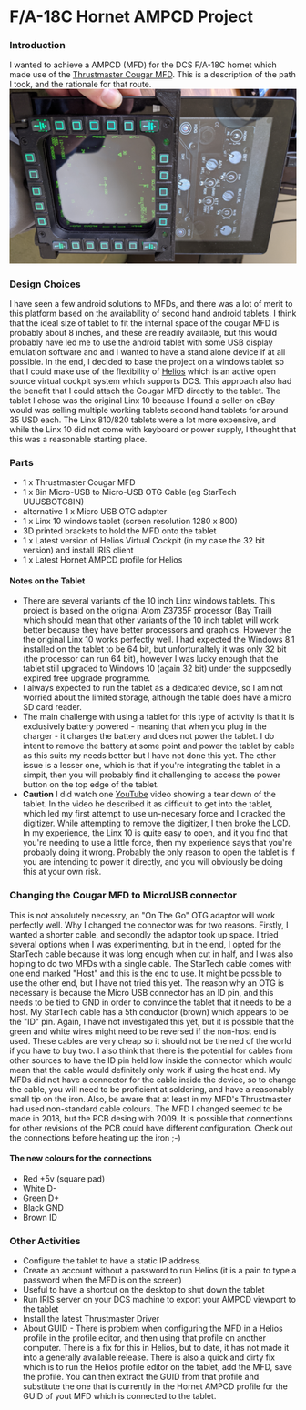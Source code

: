 # F/A-18C Hornet AMPCD Project
### Introduction
I wanted to achieve a AMPCD (MFD) for the DCS F/A-18C hornet which made use of the [Thrustmaster Cougar MFD](http://www.thrustmaster.com/products/mfd-cougar-pack).  This is a description of the path I took, and the rationale for that route.
![F/A-18C AMPCD](images/AMPCD.png)
### Design Choices
I have seen a few android solutions to MFDs, and there was a lot of merit to this platform based on the availability of second hand android tablets.  I think that the ideal size of tablet to fit the internal space of the cougar MFD is probably about 8 inches, and these are readily available, but this would probably have led me to use the android tablet with some USB display emulation software and
and I wanted to have a stand alone device if at all possible.  In the end, I decided to base the project on a windows tablet so that I could make use of the flexibility of [Helios](https://github.com/HeliosVirtualCockpit/Helios) which is an active open source virtual cockpit system which supports DCS.
This approach also had the benefit that I could attach the Cougar MFD directly to the tablet.  The tablet I chose was the original Linx 10 because I found a seller on eBay would was selling multiple working tablets second hand tablets for around 35 USD each.  The Linx 810/820 tablets were a lot more expensive, and while the
Linx 10 did not come with keyboard or power supply, I thought that this was a reasonable starting place.
### Parts
* 1 x Thrustmaster Cougar MFD
* 1 x 8in Micro-USB to Micro-USB OTG Cable (eg StarTech UUUSBOTG8IN)		
* alternative 1 x Micro USB OTG adapter
* 1 x Linx 10 windows tablet (screen resolution 1280 x 800)
* 3D printed brackets to hold the MFD onto the tablet
* 1 x Latest version of Helios Virtual Cockpit (in my case the 32 bit version) and install IRIS client
* 1 x Latest Hornet AMPCD profile for Helios

#### Notes on the Tablet
* There are several variants of the 10 inch Linx windows tablets.  This project is based on the original Atom Z3735F processor (Bay Trail) which should mean that other variants of the 10 inch tablet will work better because they have better processors and graphics.  However the
the original Linx 10 works perfectly well.  I had expected the Windows 8.1 installed on the tablet to be 64 bit, but unfortunaltely it was only 32 bit (the processor can run 64 bit), however I was lucky enough that the tablet still upgraded to Windows 10 (again 32 bit) under the supposedly expired free upgrade programme.
* I always expected to run the tablet as a dedicated device, so I am not worried about the limited storage, although the table does have a micro SD card reader.
* The main challenge with using a tablet for this type of activity is that it is exclusively battery powered - meaning that when you plug in the charger - it charges the battery and does not power the tablet.  I do intent to remove the battery at some point and power the tablet by cable as this suits my needs better
but I have not done this yet.  The other issue is a lesser one, which is that if you're integrating the tablet in a simpit, then you will probably find it challenging to access the power button on the top edge of the tablet.
* **Caution** I did watch one [YouTube](https://www.youtube.com/watch?v=WEbMrJMwE2g) video showing a tear down of the tablet.  In the video he described it as difficult to get into the tablet, which led my first attempt to use un-necesary force and I cracked the digitizer.  While attempting to remove the digitizer, I then broke the LCD.  In my experience, the Linx 10 
is quite easy to open, and it you find that you're needing to use a little force, then my experience says that you're probably doing it wrong.  Probably the only reason to open the tablet is if you are intending to power it directly, and you will obviously be doing this at your own risk.      

### Changing the Cougar MFD to MicroUSB connector
This is not absolutely necessry, an "On The Go" OTG adaptor will work perfectly well.  Why I changed the connector was for two reasons.  Firstly, I wanted a shorter cable, and secondly the adaptor took up space.  I tried several options when I was experimenting, but in the end, I opted for the StarTech cable because it was long enough when cut in half, and I was also hoping to do two MFDs with a single cable.  The StarTech cable comes with one end marked "Host" and this is the end to use.  It might be possible to use the other end, but I have not tried this yet.  The reason why an OTG is necessary is because 
the Micro USB connector has an ID pin, and this needs to be tied to GND in order to convince the tablet that it needs to be a host.  My StarTech cable has a 5th conductor (brown) which appears to be the "ID" pin.  Again, I have not investigated this yet, but it is possible that the green and white wires might need to be reversed if the non-host end is used.  These cables are very cheap so it should not be the ned of the world if you have to buy two.  I also think that there is the potential for cables from other sources to have the ID pin held low inside the
connector which would mean that the cable would definitely only work if using the host end.  My MFDs did not have a connector for the cable inside the device, so to change the cable, you will need to be proficient at soldering, and have a reasonably small tip on the iron.  Also, be aware that at least in my MFD's Thrustmaster had used non-standard cable colours.  The MFD I changed seemed to be made in 2018, but the PCB desing with 2009.  It is possible that connections for other revisions of the PCB could have different configuration.  Check out the connections before heating up the iron ;-)

#### The new colours for the connections
* Red		+5v	(square pad)
* White		D-
* Green		D+
* Black		GND
* Brown		ID

### Other Activities
* Configure the tablet to have a static IP address. 
* Create an account without a password to run Helios (it is a pain to type a password when the MFD is on the screen)
* Useful to have a shortcut on the desktop to shut down the tablet
* Run IRIS server on your DCS machine to export your AMPCD viewport to the tablet
* Install the latest Thrustmaster Driver
* About GUID - There is problem when configuring the MFD in a Helios profile in the profile editor, and then using that profile on another computer.  There is a fix for this in Helios, but to date, it has not made it into a generally available release.  There is also a 
quick and dirty fix which is to run the Helios profile editor on the tablet, add the MFD, save the profile.  You can then extract the GUID from that profile and substitute the one that is currently in the Hornet AMPCD profile for the GUID of yout MFD which is connected to the tablet. 
